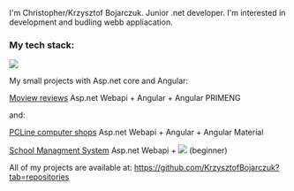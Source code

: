 I'm Christopher/Krzysztof Bojarczuk. Junior .net developer. I'm interested in development and budling webb appliacation.

<h3> My tech stack: </h1>
<p align="left">
  <a href="https://skillicons.dev">
    <img src="https://skillicons.dev/icons?i=git,cs,angular,ts,dotnet,visualstudio,vscode" />
 </a>
</p>

My small projects with Asp.net core and Angular:

 [Moview reviews](https://github.com/KrzysztofBojarczuk/movie-reviews) Asp.net Webapi + Angular + Angular PRIMENG

and:

 [PCLine computer shops](https://github.com/KrzysztofBojarczuk/PCLine-computer-shops) Asp.net Webapi + Angular + Angular Material 

 [School Managment System](https://github.com/KrzysztofBojarczuk/SchoolManagmentSystem) Asp.net Webapi +  <img src="https://skillicons.dev/icons?i=vue,vuetify"/> (beginner)

All of my projects are available at: https://github.com/KrzysztofBojarczuk?tab=repositories
